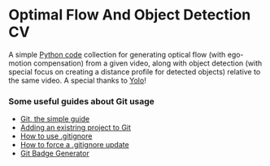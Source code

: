 <body>

# Optimal Flow And Object Detection CV

A simple [Python code](https://github.com/VincenzoLomba/OpticalFlowCV/tree/master/pyworkspace/Code) collection for generating optical flow (with ego-motion compensation) from a given video, along with object detection (with special focus on creating a distance profile for detected objects) relative to the same video. A special thanks to [Yolo](https://github.com/ultralytics/ultralytics)!

### Some useful guides about Git usage
  
- [Git, the simple guide](https://rogerdudler.github.io/git-guide/)
- [Adding an existring project to Git](https://gist.github.com/alexpchin/102854243cd066f8b88e)
- [How to use .gitignore](https://git-scm.com/docs/gitignore)
- [How to force a .gitignore update](https://stackoverflow.com/questions/38450276/force-git-to-update-gitignore)
- [Git Badge Generator](https://michaelcurrin.github.io/badge-generator/#/repo)
</body>


